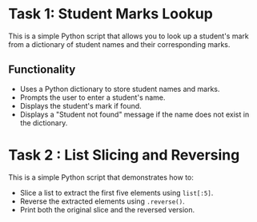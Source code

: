 #  Task 1: Student Marks Lookup

This is a simple Python script that allows you to look up a student's mark from a dictionary of student names and their corresponding marks.

## Functionality

- Uses a Python dictionary to store student names and marks.
- Prompts the user to enter a student's name.
- Displays the student's mark if found.
- Displays a "Student not found" message if the name does not exist in the dictionary.

#  Task 2 : List Slicing and Reversing 

This is a simple Python script that demonstrates how to:

- Slice a list to extract the first five elements using `list[:5]`.
- Reverse the extracted elements using  `.reverse()`.
- Print both the original slice and the reversed version.
